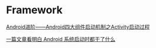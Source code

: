 # Framework

[Android进阶——Android四大组件启动机制之Activity启动过程](https://blog.csdn.net/qq_30379689/article/details/79611217)

[一篇文章看明白 Android 系统启动时都干了什么](https://blog.csdn.net/freekiteyu/article/details/79175010)